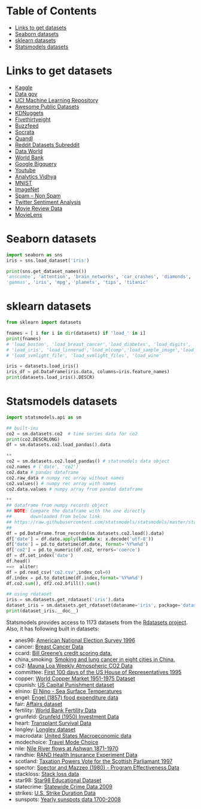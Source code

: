 Table of Contents
=================
   * [Links to get datasets](#links-to-get-datasets)
   * [Seaborn datasets](#seaborn-datasets)
   * [sklearn datasets](#sklearn-datasets)
   * [Statsmodels datasets](#statsmodels-datasets)

# Links to get datasets
- [Kaggle](https://www.kaggle.com/datasets)
- [Data gov](https://www.data.gov/)
- [UCI Machine Learning Repository](https://archive.ics.uci.edu/ml/index.php)
- [Awesome Public Datasets](https://github.com/awesomedata/awesome-public-datasets)
- [KDNuggets](http://www.kdnuggets.com/datasets/index.html)
- [Fivethirtyeight](https://fivethirtyeight.com/)
- [Buzzfeed](https://www.buzzfeed.com/)
- [Socrata](https://opendata.socrata.com/)
- [Quandl](https://www.quandl.com/)
- [Reddit Datasets Subreddit](https://www.reddit.com/r/datasets/)
- [Data World](https://data.world/)
- [World Bank](http://data.worldbank.org/)
- [Google Bigquery](https://cloud.google.com/bigquery/public-data/)
- [Youtube](https://research.google.com/youtube8m/)
- [Analytics Vidhya](https://datahack.analyticsvidhya.com/contest/all/)
- [MNIST](http://yann.lecun.com/exdb/mnist/)
- [ImageNet](http://image-net.org/)
- [Spam – Non Spam](http://www.esp.uem.es/jmgomez/smsspamcorpus/)
- [Twitter Sentiment Analysis](http://thinknook.com/twitter-sentiment-analysis-training-corpus-dataset-2012-09-22/)
- [Movie Review Data](http://www.cs.cornell.edu/People/pabo/movie-review-data/)
- [MovieLens](http://grouplens.org/)


# Seaborn datasets
```python
import seaborn as sns
iris = sns.load_dataset('iris')

print(sns.get_dataset_names())
'anscombe', 'attention', 'brain_networks', 'car_crashes', 'diamonds', 'dots', 'exercise', 'flights', 'fmri', 
'gammas', 'iris', 'mpg', 'planets', 'tips', 'titanic'
```

# sklearn datasets
```python
from sklearn import datasets

fnames = [ i for i in dir(datasets) if 'load_' in i]
print(fnames)
# 'load_boston', 'load_breast_cancer','load_diabetes', 'load_digits', 'load_files'
# 'load_iris', 'load_linnerud','load_mlcomp','load_sample_image','load_sample_images',
# 'load_svmlight_file', 'load_svmlight_files', 'load_wine'

iris = datasets.load_iris()
iris_df = pd.DataFrame(iris.data, columns=iris.feature_names)
print(datasets.load_iris().DESCR)
```

# Statsmodels datasets
```python
import statsmodels.api as sm

## built-ins
co2 = sm.datasets.co2  # time series data for co2
print(co2.DESCRLONG)
df = sm.datasets.co2.load_pandas().data

**
co2 = sm.datasets.co2.load_pandas() # statsmodels data object
co2.names # ('date', 'co2')
co2.data # pandas dataframe
co2.raw_data # numpy rec array without names
co2.values() # numpy rec array with names
co2.data.values # numpy array from pandad dataframe

**
## dataframe from numpy records object
## NOTE: Compare the dataframe with the one directly 
##       downloaded from below link:
## https://raw.githubusercontent.com/statsmodels/statsmodels/master/statsmodels/datasets/co2/co2.csv
##
df = pd.DataFrame.from_records(sm.datasets.co2.load().data)
df['date'] = df.date.apply(lambda x: x.decode('utf-8'))
df['date'] = pd.to_datetime(df.date, format='%Y%m%d')
df['co2'] = pd.to_numeric(df.co2, errors='coerce')
df = df.set_index('date')
df.head()
==>  aliter:
df = pd.read_csv('co2.csv',index_col=0)
df.index = pd.to_datetime(df.index,format='%Y%m%d')
df.co2.sum(), df2.co2.bfill().sum()

## using rdataset
iris = sm.datasets.get_rdataset('iris').data
dataset_iris = sm.datasets.get_rdataset(dataname='iris', package='datasets')
print(dataset_iris.__doc__)
```
Statsmodels provides access to 1173 datasets from the [Rdatasets project](https://github.com/vincentarelbundock/Rdatasets).
Also, it has following built in datasets:
- anes96:  [American National Election Survey 1996](http://www.statsmodels.org/dev/datasets/generated/anes96.html)
- cancer: [Breast Cancer Data](http://www.statsmodels.org/dev/datasets/generated/cancer.html)
- ccard: [Bill Greene’s credit scoring data.](http://www.statsmodels.org/dev/datasets/generated/ccard.html)
- china_smoking: [Smoking and lung cancer in eight cities in China.](http://www.statsmodels.org/dev/datasets/generated/china_smoking.html)
- co2: [Mauna Loa Weekly Atmospheric CO2 Data](http://www.statsmodels.org/dev/datasets/generated/co2.html)
- committee: [First 100 days of the US House of Representatives 1995](http://www.statsmodels.org/dev/datasets/generated/committee.html)
- copper: [World Copper Market 1951-1975 Dataset](http://www.statsmodels.org/dev/datasets/generated/copper.html)	
- cpunish: [US Capital Punishment dataset](http://www.statsmodels.org/dev/datasets/generated/cpunish.html)
- elnino: [El Nino - Sea Surface Temperatures	](http://www.statsmodels.org/dev/datasets/generated/elnino.html)
- engel: [Engel (1857) food expenditure data](http://www.statsmodels.org/dev/datasets/generated/engel.html)
- fair: [Affairs dataset](http://www.statsmodels.org/dev/datasets/generated/fair.html)
- fertility: [World Bank Fertility Data](http://www.statsmodels.org/dev/datasets/generated/fertility.html)
- grunfeld: [Grunfeld (1950) Investment Data](http://www.statsmodels.org/dev/datasets/generated/grunfeld.html)
- heart: [Transplant Survival Data](http://www.statsmodels.org/dev/datasets/generated/heart.html)
- longley: [Longley dataset](http://www.statsmodels.org/dev/datasets/generated/longley.html)
- macrodata: [United States Macroeconomic data](http://www.statsmodels.org/dev/datasets/generated/macrodata.html)
- modechoice: [Travel Mode Choice](http://www.statsmodels.org/dev/datasets/generated/modechoice.html)
- nile: [Nile River flows at Ashwan 1871-1970](http://www.statsmodels.org/dev/datasets/generated/nile.html)
- randhie: [RAND Health Insurance Experiment Data](http://www.statsmodels.org/dev/datasets/generated/randhie.html)
- scotland: [Taxation Powers Vote for the Scottish Parliamant 1997](http://www.statsmodels.org/dev/datasets/generated/scotland.html)
- spector: [Spector and Mazzeo (1980) - Program Effectiveness Data](http://www.statsmodels.org/dev/datasets/generated/spector.html)
- stackloss: [Stack loss data](http://www.statsmodels.org/dev/datasets/generated/stackloss.html)
- star98: [Star98 Educational Dataset](http://www.statsmodels.org/dev/datasets/generated/star98.html)
- statecrime: [Statewide Crime Data 2009](http://www.statsmodels.org/dev/datasets/generated/statecrime.html)
- strikes: [U.S. Strike Duration Data](http://www.statsmodels.org/dev/datasets/generated/strikes.html)
- sunspots: [Yearly sunspots data 1700-2008](http://www.statsmodels.org/dev/datasets/generated/sunspots.html)
